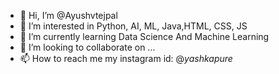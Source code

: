 - 👋 Hi, I’m @Ayushvtejpal
- 👀 I’m interested in Python, AI, ML, Java,HTML, CSS, JS
- 🌱 I’m currently learning Data Science And Machine Learning
- 💞️ I’m looking to collaborate on ...
- 📫 How to reach me my instagram id: @_yashkapure_ 
